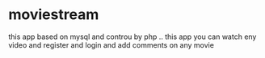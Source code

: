 # moviestream
this app based on mysql and controu by php .. this app you can watch eny video and register and login and add comments on any movie 
